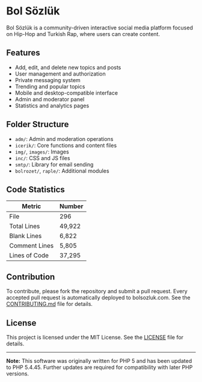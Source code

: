 # Bol Sözlük

Bol Sözlük is a community-driven interactive social media platform focused on Hip-Hop and Turkish Rap, where users can create content.

## Features

- Add, edit, and delete new topics and posts
- User management and authorization
- Private messaging system
- Trending and popular topics
- Mobile and desktop-compatible interface
- Admin and moderator panel
- Statistics and analytics pages

## Folder Structure

- `adm/`: Admin and moderation operations
- `icerik/`: Core functions and content files
- `img/`, `images/`: Images
- `inc/`: CSS and JS files
- `smtp/`: Library for email sending
- `bolrozet/`, `raple/`: Additional modules

## Code Statistics

| Metric | Number |
| -------------- | ------- |
| File | 296 |
| Total Lines | 49,922 |
| Blank Lines | 6,822 |
| Comment Lines | 5,805 |
| Lines of Code | 37,295 |


## Contribution

To contribute, please fork the repository and submit a pull request. Every accepted pull request is automatically deployed to bolsozluk.com. See the [CONTRIBUTING.md](CONTRIBUTING.md) file for details.

## License

This project is licensed under the MIT License. See the [LICENSE](LICENSE) file for details.

---

**Note:** This software was originally written for PHP 5 and has been updated to PHP 5.4.45. Further updates are required for compatibility with later PHP versions.
